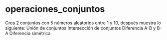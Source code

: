 # operaciones_conjuntos
Crea 2 conjuntos con 5 números aleatorios entre 1 y 10, después muestra lo siguiente:  Unión de conjuntos Intersección de conjuntos Diferencia A-B y B-A Diferencia simétrica
